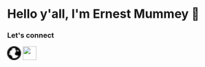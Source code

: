 # Hello y'all, I'm Ernest Mummey 👋

### Let's connect
[<img height="32"  width="32px" alt="portfolio" src="https://raw.githubusercontent.com/iconic/open-iconic/master/svg/globe.svg" />][website]
[<img height="32" width="32" src="https://cdn.jsdelivr.net/npm/simple-icons@v6/icons/linkedin.svg" />][linkedIn]




<!--
**ernestmummey/ernestmummey** is a ✨ _special_ ✨ repository because its `README.md` (this file) appears on your GitHub profile.

Here are some ideas to get you started:

- 🔭 I’m currently working on ...
- 🌱 I’m currently learning ...
- 👯 I’m looking to collaborate on ...
- 🤔 I’m looking for help with ...
- 💬 Ask me about ...
- 📫 How to reach me: ...
- 😄 Pronouns: ...
- ⚡ Fun fact: ...
-->

[website]: https://ernestmummey.github.io/
[linkedIn]: https://www.linkedin.com/in/ernest-mummey/